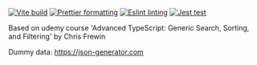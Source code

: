 [![Vite build](https://github.com/willemverbuyst/filter-search-sort/actions/workflows/build.yml/badge.svg)](https://github.com/willemverbuyst/filter-search-sort/actions/workflows/build.yml) [![Prettier formatting](https://github.com/willemverbuyst/filter-search-sort/actions/workflows/format.yml/badge.svg)](https://github.com/willemverbuyst/filter-search-sort/actions/workflows/format.yml) [![Eslint linting](https://github.com/willemverbuyst/filter-search-sort/actions/workflows/lint.yml/badge.svg)](https://github.com/willemverbuyst/filter-search-sort/actions/workflows/lint.yml) [![Jest test](https://github.com/willemverbuyst/filter-search-sort/actions/workflows/test.yml/badge.svg)](https://github.com/willemverbuyst/filter-search-sort/actions/workflows/test.yml)

Based on udemy course 'Advanced TypeScript: Generic Search, Sorting, and Filtering' by Chris Frewin


Dummy data: https://json-generator.com

